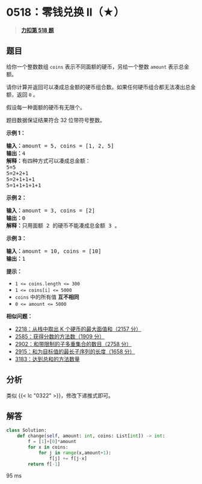 # 0518：零钱兑换 II（★）


> <u>**[力扣第 518 题](https://leetcode.cn/problems/coin-change-ii/)**</u>

## 题目

<p>给你一个整数数组 <code>coins</code> 表示不同面额的硬币，另给一个整数 <code>amount</code> 表示总金额。</p>

<p>请你计算并返回可以凑成总金额的硬币组合数。如果任何硬币组合都无法凑出总金额，返回 <code>0</code> 。</p>

<p>假设每一种面额的硬币有无限个。 </p>

<p>题目数据保证结果符合 32 位带符号整数。</p>



<ul>
</ul>

<p><strong>示例 1：</strong></p>

<pre>
<strong>输入：</strong>amount = 5, coins = [1, 2, 5]
<strong>输出：</strong>4
<strong>解释：</strong>有四种方式可以凑成总金额：
5=5
5=2+2+1
5=2+1+1+1
5=1+1+1+1+1
</pre>

<p><strong>示例 2：</strong></p>

<pre>
<strong>输入：</strong>amount = 3, coins = [2]
<strong>输出：</strong>0
<strong>解释：</strong>只用面额 2 的硬币不能凑成总金额 3 。
</pre>

<p><strong>示例 3：</strong></p>

<pre>
<strong>输入：</strong>amount = 10, coins = [10]
<strong>输出：</strong>1
</pre>



<p><strong>提示：</strong></p>

<ul>
<li><code>1 <= coins.length <= 300</code></li>
<li><code>1 <= coins[i] <= 5000</code></li>
<li><code>coins</code> 中的所有值 <strong>互不相同</strong></li>
<li><code>0 <= amount <= 5000</code></li>
</ul>


**相似问题：**
- [2218：从栈中取出 K 个硬币的最大面值和（2157 分）](/leetcode/2218)
- [2585：获得分数的方法数（1909 分）](/leetcode/2585)
- [2902：和带限制的子多重集合的数目（2758 分）](/leetcode/2902)
- [2915：和为目标值的最长子序列的长度（1658 分）](/leetcode/2915)
- [3183：达到总和的方法数量](/leetcode/3183)


## 分析

类似 {{< lc "0322" >}}，修改下递推式即可。

## 解答

```python
class Solution:
    def change(self, amount: int, coins: List[int]) -> int:
        f = [1]+[0]*amount
        for x in coins:
            for j in range(x,amount+1):
                f[j] += f[j-x]
        return f[-1]
```
95 ms

